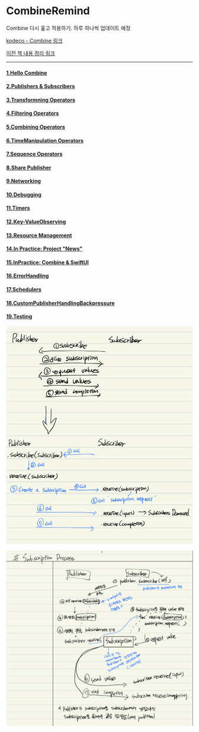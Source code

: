 # CombineRemind

Combine 다시 훑고 적용하기. 하루 하나씩 업데이트 예정

[kodeco - Combine 링크](https://www.kodeco.com/books/combine-asynchronous-programming-with-swift)

[이전 책 내용 정리 링크](https://github.com/myssun0325/CombineStudy#combinestudy)

----

#### [1.Hello Combine](1.HelloCombine/1.HelloCombine.md)

#### [2.Publishers & Subscribers](2.PublisherSubscriber/2.PublisherSubscriber.md)

#### [3.Transformning Operators](3.TransformingOperators/3.TransformingOperators.md)

#### [4.Filtering Operators](4.FilteringOperators/4.FilteringOperators.md)

#### [5.Combining Operators](5.CombiningOperators/5.CombiningOperators.md)

#### [6.TimeManipulation Operators](6.TimeManipulationOperators/6.TimeManipulationOperators.md)

#### [7.Sequence Operators](7.SequenceOperators/7.SequenceOperators.md)

#### [8.Share Publisher](8.SharePublisher/8.SharePublisher.md)

#### [9.Networking](9.Networking/9.Networking.md)

#### [10.Debugging](10.Debugging/10.Debugging.md)

#### [11.Timers](11.Timers/11.Timers.md)

#### [12.Key-ValueObserving](12.Key-ValueObserving/12.Key-ValueObserving.md)

#### [13.Resource Management](13.ResourceManagement/13.ResourceManagement.md)

#### [14.In Practice: Project "News"](14.InPracticeProjectNews/14.InPracticeProjectNews.md)

#### [15.InPractice: Combine & SwiftUI](15.InPracticeCombineSwiftUI/15.InPracticeCombineSwiftUI.md)

#### [16.ErrorHandling](16.ErrorHandling/16.ErrorHandling.md)

#### [17.Schedulers](17.Schedulers/17.Schedulers.md)

#### [18.CustomPublisherHandlingBackpressure](18.CustomPublisherHandlingBackpressure/18.CustomPublisherHandlingBackpressure.md)

#### [19.Testing](19.Testing/19.Testing.md)

![Publisher&Subscriber](resources/intro.png)


![Subscription](resources/intro_subscription.jpeg)
